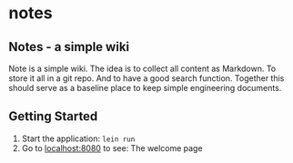 # notes

## Notes - a simple wiki

Note is a simple wiki.  The idea is to collect all content as
Markdown.  To store it all in a git repo.  And to have a good search
function.  Together this should serve as a baseline place to keep
simple engineering documents.

## Getting Started

1. Start the application: `lein run`
2. Go to [localhost:8080](http://localhost:8080/) to see: The welcome page

